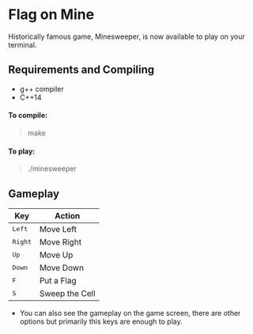 # Flag on Mine

Historically famous game, Minesweeper, is now available to play on your terminal.

## Requirements and Compiling

* g++ compiler
* C++14

<h4> To compile: </h4>

> make

<h4> To play: </h4>

> ./minesweeper

## Gameplay

| Key | Action |
| ----------------- | -------------  |
| <kbd>Left</kbd>   | Move Left      |
| <kbd>Right</kbd>  | Move Right     |
| <kbd>Up</kbd>     | Move Up        |
| <kbd>Down</kbd>   | Move Down      |
| <kbd>F</kbd>      | Put a Flag     |
| <kbd>S</kbd>      | Sweep the Cell |

* You can also see the gameplay on the game screen, there are other options but primarily this keys are enough to play.
